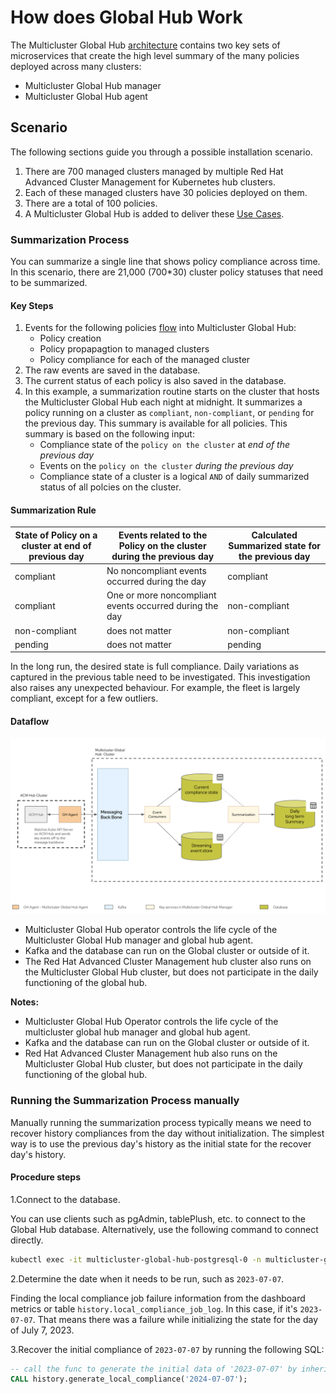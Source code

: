 # How does Global Hub Work
The Multicluster Global Hub [architecture](./README.md) contains two key sets of microservices that create the high level summary of the many policies deployed across many clusters:

- Multicluster Global Hub manager
- Multicluster Global Hub agent

## Scenario
The following sections guide you through a possible installation scenario.
1. There are 700 managed clusters managed by multiple Red Hat Advanced Cluster Management for Kubernetes hub clusters.
2. Each of these managed clusters have 30 policies deployed on them.
3. There are a total of 100 policies.
4. A Multicluster Global Hub is added to deliver these [Use Cases](./global_hub_use_cases.md).

### Summarization Process
You can summarize a single line that shows policy compliance across time. In this scenario, there are 21,000 (700*30) cluster policy statuses that need to be summarized. 

#### Key Steps
1. Events for the following policies [flow](#dataflow) into Multicluster Global Hub:
    - Policy creation
    - Policy propapagtion to managed clusters 
    - Policy compliance for each of the managed cluster 
1. The raw events are saved in the database.
1. The current status of each policy is also saved in the database.
1. In this example, a summarization routine starts on the cluster that hosts the Multicluster Global Hub each night at midnight. It summarizes a policy running on a cluster as `compliant`, `non-compliant`, or `pending` for the previous day. This summary is available for all policies. This summary is based on the following input:
    - Compliance state of the `policy on the cluster` at *end of the previous day*
    - Events on the `policy on the cluster` *during the previous day*
    - Compliance state of a cluster is a logical `AND` of daily summarized status of all polcies on the cluster.

#### Summarization Rule
|State of Policy on a cluster at end of previous day|Events related to the Policy on the cluster during the previous day| Calculated Summarized state for the previous day|
|---|---|---|
|compliant| No noncompliant events occurred during the day| compliant|
|compliant| One or more noncompliant events occurred during the day| non-compliant|
|non-compliant| does not matter| non-compliant|
|pending| does not matter| pending|

In the long run, the desired state is full compliance. Daily variations as captured in the previous table need to be investigated. This investigation also raises any unexpected behaviour. For example, the fleet is largely compliant, except for a few outliers.

#### Dataflow    
![DataflowDiagram](architecture/mcgh-data-flow.png)

- Multicluster Global Hub operator controls the life cycle of the Multicluster Global Hub manager and global hub agent.
- Kafka and the database can run on the Global cluster or outside of it.
- The Red Hat Advanced Cluster Management hub cluster also runs on the Multicluster Global Hub cluster, but does not participate in the daily functioning of the global hub.

**Notes:**
- Multicluster Global Hub Operator controls the life cycle of the multicluster global hub manager and global hub agent.
- Kafka and the database can run on the Global cluster or outside of it.
- Red Hat Advanced Cluster Management hub also runs on the Multicluster Global Hub cluster, but does not participate in the daily functioning of the global hub.

### Running the Summarization Process manually

Manually running the summarization process typically means we need to recover history compliances from the day without initialization. The simplest way is to use the previous day's history as the initial state for the recover day's history.

#### Procedure steps

1.Connect to the database.

  You can use clients such as pgAdmin, tablePlush, etc. to connect to the Global Hub database. Alternatively, use the following command to connect directly.

  ```bash
  kubectl exec -it multicluster-global-hub-postgresql-0 -n multicluster-global-hub -- psql -U postgres -d hoh
  ```

2.Determine the date when it needs to be run, such as `2023-07-07`.

  Finding the local compliance job failure information from the dashboard metrics or table `history.local_compliance_job_log`. In this case, if it's `2023-07-07`. That means there was a failure while initializing the state for the day of July 7, 2023.

3.Recover the initial compliance of `2023-07-07` by running the following SQL:

  ```SQL
  -- call the func to generate the initial data of '2023-07-07' by inheriting '2023-07-06'
  CALL history.generate_local_compliance('2024-07-07');
  ```
